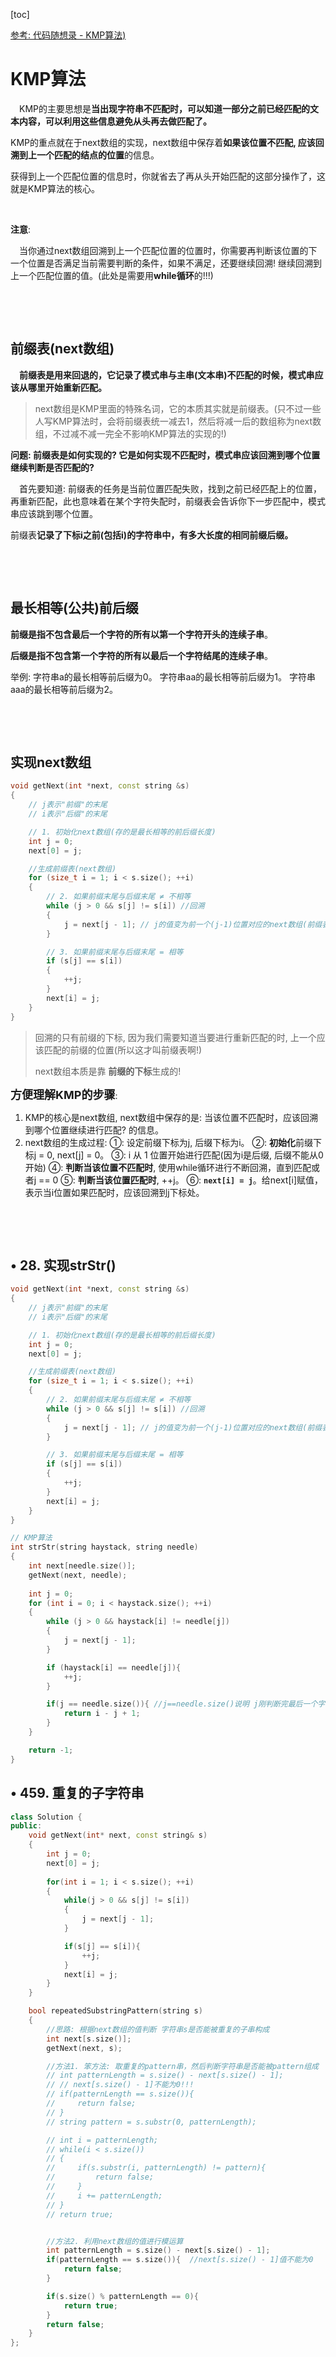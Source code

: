 [toc]

[参考: 代码随想录 - KMP算法)](https://programmercarl.com/0028.实现strStr.html#其他语言版本)

# KMP算法

&emsp;KMP的主要思想是**当出现字符串不匹配时，可以知道一部分之前已经匹配的文本内容，可以利用这些信息避免从头再去做匹配了。**

KMP的重点就在于next数组的实现，next数组中保存着**如果该位置不匹配, 应该回溯到上一个匹配的结点的位置**的信息。

获得到上一个匹配位置的信息时，你就省去了再从头开始匹配的这部分操作了，这就是KMP算法的核心。

&emsp;

**注意**:

&emsp;当你通过next数组回溯到上一个匹配位置的位置时，你需要再判断该位置的下一个位置是否满足当前需要判断的条件，如果不满足，还要继续回溯! 继续回溯到上一个匹配位置的值。(此处是需要用**while循环**的!!!)

&emsp;

&emsp;

## 前缀表(next数组)

&emsp;**前缀表是用来回退的，它记录了模式串与主串(文本串)不匹配的时候，模式串应该从哪里开始重新匹配。**

> next数组是KMP里面的特殊名词，它的本质其实就是前缀表。(只不过一些人写KMP算法时，会将前缀表统一减去1，然后将减一后的数组称为next数组，不过减不减一完全不影响KMP算法的实现的!)



**问题: 前缀表是如何实现的? 它是如何实现不匹配时，模式串应该回溯到哪个位置继续判断是否匹配的?**

&emsp;首先要知道: 前缀表的任务是当前位置匹配失败，找到之前已经匹配上的位置，再重新匹配，此也意味着在某个字符失配时，前缀表会告诉你下一步匹配中，模式串应该跳到哪个位置。

前缀表**记录了下标i之前(包括i)的字符串中，有多大长度的相同前缀后缀。**

&emsp;

&emsp;

## 最长相等(公共)前后缀

**前缀是指不包含最后一个字符的所有以第一个字符开头的连续子串**。

**后缀是指不包含第一个字符的所有以最后一个字符结尾的连续子串**。

举例: 字符串a的最长相等前后缀为0。 字符串aa的最长相等前后缀为1。 字符串aaa的最长相等前后缀为2。

&emsp;

&emsp;







## 实现next数组

```cpp
void getNext(int *next, const string &s)
{
    // j表示"前缀"的末尾
    // i表示"后缀"的末尾

    // 1. 初始化next数组(存的是最长相等的前后缀长度)
    int j = 0;
    next[0] = j;

    //生成前缀表(next数组)
    for (size_t i = 1; i < s.size(); ++i)
    {
        // 2. 如果前缀末尾与后缀末尾 ≠ 不相等
        while (j > 0 && s[j] != s[i]) //回溯
        {
            j = next[j - 1]; // j的值变为前一个(j-1)位置对应的next数组(前缀表)中存的值
        }

        // 3. 如果前缀末尾与后缀末尾 = 相等
        if (s[j] == s[i])
        {
            ++j;
        }
        next[i] = j;
    }
}
```

> 回溯的只有前缀的下标, 因为我们需要知道当要进行重新匹配的时, 上一个应该匹配的前缀的位置(所以这才叫前缀表啊!)
>
> next数组本质是靠 **前缀的下标**生成的!

**<font size="4">方便理解KMP的步骤</font>**:

1. KMP的核心是next数组, next数组中保存的是: 当该位置不匹配时，应该回溯到哪个位置继续进行匹配? 的信息。
2. next数组的生成过程:
   ①: 设定前缀下标为j, 后缀下标为i。
   ②: **初始化**前缀下标j = 0, next[j] = 0。
   ③: i 从 1 位置开始进行匹配(因为i是后缀, 后缀不能从0开始)
   ④: **判断当该位置不匹配时**, 使用while循环进行不断回溯，直到匹配或者j == 0
   ⑤: **判断当该位置匹配时**, ++j。
   ⑥: **``next[i] = j``**。给next[i]赋值，表示当i位置如果匹配时，应该回溯到j下标处。

&emsp;

&emsp;

## • 28. 实现strStr()

```cpp
void getNext(int *next, const string &s)
{
    // j表示"前缀"的末尾
    // i表示"后缀"的末尾

    // 1. 初始化next数组(存的是最长相等的前后缀长度)
    int j = 0;
    next[0] = j;

    //生成前缀表(next数组)
    for (size_t i = 1; i < s.size(); ++i)
    {
        // 2. 如果前缀末尾与后缀末尾 ≠ 不相等
        while (j > 0 && s[j] != s[i]) //回溯
        {
            j = next[j - 1]; // j的值变为前一个(j-1)位置对应的next数组(前缀表)中存的值
        }

        // 3. 如果前缀末尾与后缀末尾 = 相等
        if (s[j] == s[i])
        {
            ++j;
        }
        next[i] = j;
    }
}

// KMP算法
int strStr(string haystack, string needle)
{
    int next[needle.size()];
    getNext(next, needle);
    
    int j = 0;
    for (int i = 0; i < haystack.size(); ++i)
    {
        while (j > 0 && haystack[i] != needle[j])
        {
            j = next[j - 1];
        }

        if (haystack[i] == needle[j]){
            ++j;
        }

        if(j == needle.size()){ //j==needle.size()说明 j刚判断完最后一个字符, 并且++到了needle.size()
            return i - j + 1;
        }
    }

    return -1;
}
```





## • 459. 重复的子字符串

```cpp
class Solution {
public:
    void getNext(int* next, const string& s)
    {
        int j = 0;
        next[0] = j;
    
        for(int i = 1; i < s.size(); ++i)
        {
            while(j > 0 && s[j] != s[i])
            {
                j = next[j - 1];
            }

            if(s[j] == s[i]){
                ++j;
            }
            next[i] = j;
        }
    }

    bool repeatedSubstringPattern(string s) 
    {
        //思路: 根据next数组的值判断 字符串s是否能被重复的子串构成
        int next[s.size()];
        getNext(next, s);

        //方法1. 笨方法: 取重复的pattern串，然后判断字符串是否能被pattern组成
        // int patternLength = s.size() - next[s.size() - 1];
        // // next[s.size() - 1]不能为0!!!
        // if(patternLength == s.size()){
        //     return false;
        // }
        // string pattern = s.substr(0, patternLength);

        // int i = patternLength;
        // while(i < s.size())
        // {
        //     if(s.substr(i, patternLength) != pattern){
        //         return false;
        //     }
        //     i += patternLength;
        // }
        // return true;


        //方法2. 利用next数组的值进行模运算
        int patternLength = s.size() - next[s.size() - 1];
        if(patternLength == s.size()){  //next[s.size() - 1]值不能为0
            return false;
        }

        if(s.size() % patternLength == 0){
            return true;
        }
        return false;
    }
};
```

